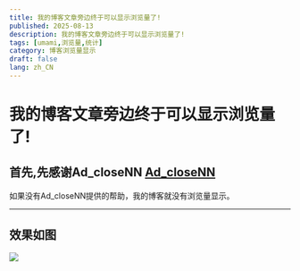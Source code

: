 ```yaml
---
title: 我的博客文章旁边终于可以显示浏览量了!
published: 2025-08-13
description: 我的博客文章旁边终于可以显示浏览量了!
tags: [umami,浏览量,统计]
category: 博客浏览量显示
draft: false
lang: zh_CN
---
```


# 我的博客文章旁边终于可以显示浏览量了!

## 首先,先感谢Ad_closeNN [Ad_closeNN](https://adclosenn.top)

如果没有Ad_closeNN提供的帮助，我的博客就没有浏览量显示。

---

## 效果如图

![](https://tuchuang.mckero.top/My-blog-finally-has-pictures-Show%20statistical-page-views.webp)